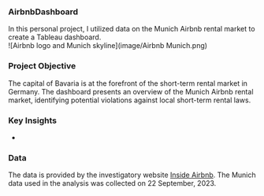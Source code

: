 ### AirbnbDashboard
In this personal project, I utilized data on the Munich Airbnb rental market to create a Tableau dashboard.
<br>![Airbnb logo and Munich skyline](image/Airbnb Munich.png)
### Project Objective
The capital of Bavaria is at the forefront of the short-term rental market in Germany. The dashboard presents an overview of the Munich Airbnb rental market, identifying potential violations against local short-term rental laws.
### Key Insights
- 
### Data
The data is provided by the investigatory website [Inside Airbnb](http://insideairbnb.com). The Munich data used in the analysis was collected on 22 September, 2023.
